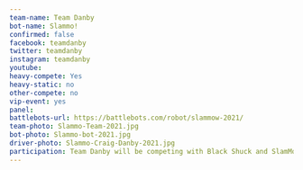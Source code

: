 ```yaml
---
team-name: Team Danby
bot-name: Slammo!
confirmed: false
facebook: teamdanby
twitter: teamdanby
instagram: teamdanby
youtube:
heavy-compete: Yes
heavy-static: no
other-compete: no
vip-event: yes
panel:
battlebots-url: https://battlebots.com/robot/slammow-2021/
team-photo: Slammo-Team-2021.jpg
bot-photo: Slammo-bot-2021.jpg
driver-photo: Slammo-Craig-Danby-2021.jpg
participation: Team Danby will be competing with Black Shuck and SlamMow! in the Robot Ruckus heavyweight arena! SlamMow will be on display and the team will be available for meet and greet at the Ruckus VIP Fundraiser!
---
```

